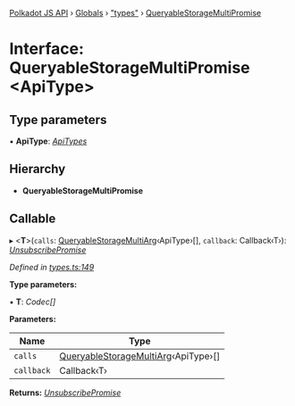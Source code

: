[Polkadot JS API](../README.md) › [Globals](../globals.md) › ["types"](../modules/_types_.md) › [QueryableStorageMultiPromise](_types_.queryablestoragemultipromise.md)

# Interface: QueryableStorageMultiPromise <**ApiType**>

## Type parameters

▪ **ApiType**: *[ApiTypes](../modules/_types_.md#apitypes)*

## Hierarchy

* **QueryableStorageMultiPromise**

## Callable

▸ <**T**>(`calls`: [QueryableStorageMultiArg](../modules/_types_.md#queryablestoragemultiarg)‹ApiType›[], `callback`: Callback‹T›): *[UnsubscribePromise](../modules/_types_.md#unsubscribepromise)*

*Defined in [types.ts:149](https://github.com/polkadot-js/api/blob/b2daf7482f/packages/api/src/types.ts#L149)*

**Type parameters:**

▪ **T**: *Codec[]*

**Parameters:**

Name | Type |
------ | ------ |
`calls` | [QueryableStorageMultiArg](../modules/_types_.md#queryablestoragemultiarg)‹ApiType›[] |
`callback` | Callback‹T› |

**Returns:** *[UnsubscribePromise](../modules/_types_.md#unsubscribepromise)*
